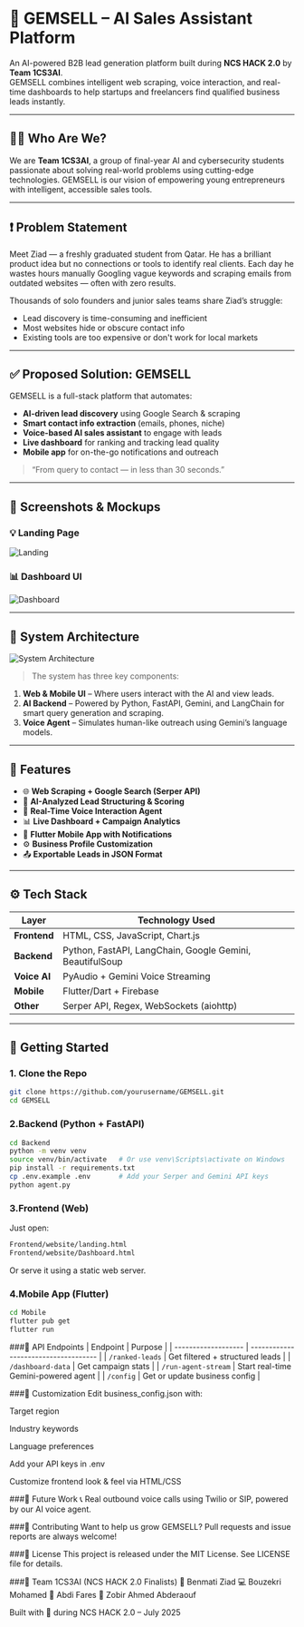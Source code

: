# 💎 GEMSELL – AI Sales Assistant Platform

An AI-powered B2B lead generation platform built during **NCS HACK 2.0** by **Team 1CS3AI**.  
GEMSELL combines intelligent web scraping, voice interaction, and real-time dashboards to help startups and freelancers find qualified business leads instantly.

---

## 👨‍💻 Who Are We?

We are **Team 1CS3AI**, a group of final-year AI and cybersecurity students passionate about solving real-world problems using cutting-edge technologies. GEMSELL is our vision of empowering young entrepreneurs with intelligent, accessible sales tools.

---

## ❗ Problem Statement

Meet Ziad — a freshly graduated student from Qatar. He has a brilliant product idea but no connections or tools to identify real clients. Each day he wastes hours manually Googling vague keywords and scraping emails from outdated websites — often with zero results.

Thousands of solo founders and junior sales teams share Ziad’s struggle:
- Lead discovery is time-consuming and inefficient
- Most websites hide or obscure contact info
- Existing tools are too expensive or don't work for local markets

---

## ✅ Proposed Solution: GEMSELL

GEMSELL is a full-stack platform that automates:
- **AI-driven lead discovery** using Google Search & scraping
- **Smart contact info extraction** (emails, phones, niche)
- **Voice-based AI sales assistant** to engage with leads
- **Live dashboard** for ranking and tracking lead quality
- **Mobile app** for on-the-go notifications and outreach

> “From query to contact — in less than 30 seconds.”

---

## 🎨 Screenshots & Mockups

### 💡 Landing Page
![Landing](./landing_mockup.png)

### 📊 Dashboard UI
![Dashboard](./dashboard_mockup.png)

---

## 🧠 System Architecture

![System Architecture](./General_arch.png)

> The system has three key components:
1. **Web & Mobile UI** – Where users interact with the AI and view leads.
2. **AI Backend** – Powered by Python, FastAPI, Gemini, and LangChain for smart query generation and scraping.
3. **Voice Agent** – Simulates human-like outreach using Gemini’s language models.

---

## 🚀 Features

- 🌐 **Web Scraping + Google Search (Serper API)**
- 🎯 **AI-Analyzed Lead Structuring & Scoring**
- 🧠 **Real-Time Voice Interaction Agent**
- 📊 **Live Dashboard + Campaign Analytics**
- 📱 **Flutter Mobile App with Notifications**
- ⚙️ **Business Profile Customization**
- 📤 **Exportable Leads in JSON Format**

---

## ⚙️ Tech Stack

| Layer       | Technology Used                                         |
|-------------|----------------------------------------------------------|
| **Frontend**| HTML, CSS, JavaScript, Chart.js                          |
| **Backend** | Python, FastAPI, LangChain, Google Gemini, BeautifulSoup |
| **Voice AI**| PyAudio + Gemini Voice Streaming                         |
| **Mobile**  | Flutter/Dart + Firebase                                  |
| **Other**   | Serper API, Regex, WebSockets (aiohttp)                  |

---

## 🔧 Getting Started

### 1. Clone the Repo
```bash
git clone https://github.com/yourusername/GEMSELL.git
cd GEMSELL
```

### 2.Backend (Python + FastAPI)
```bash
cd Backend
python -m venv venv
source venv/bin/activate   # Or use venv\Scripts\activate on Windows
pip install -r requirements.txt
cp .env.example .env       # Add your Serper and Gemini API keys
python agent.py
```

### 3.Frontend (Web)
Just open:
```bash
Frontend/website/landing.html
Frontend/website/Dashboard.html
```
Or serve it using a static web server.

### 4.Mobile App (Flutter)
```bash
cd Mobile
flutter pub get
flutter run
```

###🔌 API Endpoints
| Endpoint            | Purpose                              |
| ------------------- | ------------------------------------ |
| `/ranked-leads`     | Get filtered + structured leads      |
| `/dashboard-data`   | Get campaign stats                   |
| `/run-agent-stream` | Start real-time Gemini-powered agent |
| `/config`           | Get or update business config        |

###🔧 Customization
Edit business_config.json with:

Target region

Industry keywords

Language preferences

Add your API keys in .env

Customize frontend look & feel via HTML/CSS

###🔭 Future Work
📞 Real outbound voice calls using Twilio or SIP, powered by our AI voice agent.

###🤝 Contributing
Want to help us grow GEMSELL?
Pull requests and issue reports are always welcome!

###🪪 License
This project is released under the MIT License.
See LICENSE file for details.

###🧠 Team 1CS3AI (NCS HACK 2.0 Finalists)
💼 Benmati Ziad 
💻 Bouzekri Mohamed
📱 Abdi Fares
🎨 Zobir Ahmed Abderaouf

Built with 💙 during NCS HACK 2.0 – July 2025
